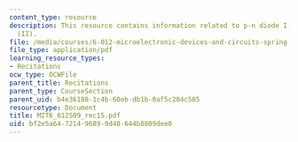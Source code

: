 ```yaml
---
content_type: resource
description: This resource contains information related to p-n diode I-V characteristics
  (II).
file: /media/courses/6-012-microelectronic-devices-and-circuits-spring-2009/bf2e5a64721496899d48644b8809dee0_MIT6_012S09_rec15.pdf
file_type: application/pdf
learning_resource_types:
- Recitations
ocw_type: OCWFile
parent_title: Recitations
parent_type: CourseSection
parent_uid: b4e36188-1c4b-60eb-db1b-0af5c204c505
resourcetype: Document
title: MIT6_012S09_rec15.pdf
uid: bf2e5a64-7214-9689-9d48-644b8809dee0
---
```


